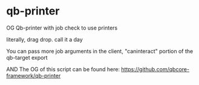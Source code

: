 # qb-printer
OG Qb-printer with job check to use printers


literally, drag drop. call it a day

You can pass more job arguments in the client, "caninteract" portion of the qb-target export

AND The OG of this script can be found here: https://github.com/qbcore-framework/qb-printer
